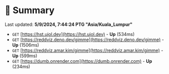 # 📖 Summary
Last updated: **5/9/2024, 7:44:24 PTG "Asia/Kuala_Lumpur"**

- `GET` [https://hst.ujol.dev](https://hst.ujol.dev) - **Up** (534ms)
- `GET` [https://reddviz.deno.dev/gimme](https://reddviz.deno.dev/gimme) - **Up** (1506ms)
- `GET` [https://reddviz.amar.kim/gimme](https://reddviz.amar.kim/gimme) - **Up** (599ms)
- `GET` [https://dumb.onrender.com](https://dumb.onrender.com) - **Up** (234ms)
